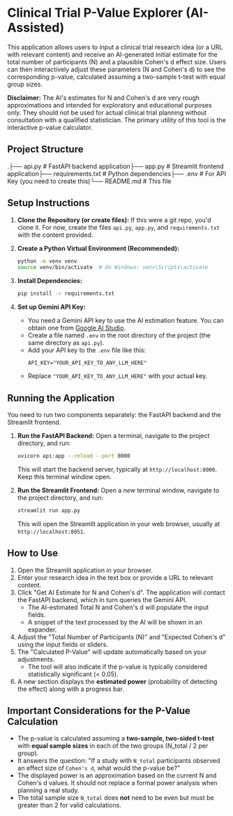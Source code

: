 # Clinical Trial P-Value Explorer (AI-Assisted)

This application allows users to input a clinical trial research idea (or a URL with relevant content) and receive an AI-generated initial estimate for the total number of participants (N) and a plausible Cohen's d effect size. Users can then interactively adjust these parameters (N and Cohen's d) to see the corresponding p-value, calculated assuming a two-sample t-test with equal group sizes.

**Disclaimer:** The AI's estimates for N and Cohen's d are very rough approximations and intended for exploratory and educational purposes only. They should not be used for actual clinical trial planning without consultation with a qualified statistician. The primary utility of this tool is the interactive p-value calculator.

## Project Structure

.├── api.py              # FastAPI backend application├── app.py              # Streamlit frontend application├── requirements.txt    # Python dependencies├── .env                # For API Key (you need to create this)└── README.md           # This file
## Setup Instructions

1.  **Clone the Repository (or create files):**
    If this were a git repo, you'd clone it. For now, create the files `api.py`, `app.py`, and `requirements.txt` with the content provided.

2.  **Create a Python Virtual Environment (Recommended):**
    ```bash
    python -m venv venv
    source venv/bin/activate  # On Windows: venv\Scripts\activate
    ```

3.  **Install Dependencies:**
    ```bash
    pip install -r requirements.txt
    ```

4.  **Set up Gemini API Key:**
    * You need a Gemini API key to use the AI estimation feature. You can obtain one from [Google AI Studio](https://aistudio.google.com/app/apikey).
    * Create a file named `.env` in the root directory of the project (the same directory as `api.py`).
    * Add your API key to the `.env` file like this:
        ```
        API_KEY="YOUR_API_KEY_TO_ANY_LLM_HERE"
        ```
    * Replace `"YOUR_API_KEY_TO_ANY_LLM_HERE"` with your actual key.

## Running the Application

You need to run two components separately: the FastAPI backend and the Streamlit frontend.

1.  **Run the FastAPI Backend:**
    Open a terminal, navigate to the project directory, and run:
    ```bash
    uvicorn api:app --reload --port 8000
    ```
    This will start the backend server, typically at `http://localhost:8000`. Keep this terminal window open.

2.  **Run the Streamlit Frontend:**
    Open a *new* terminal window, navigate to the project directory, and run:
    ```bash
    streamlit run app.py
    ```
    This will open the Streamlit application in your web browser, usually at `http://localhost:8051`.

## How to Use

1.  Open the Streamlit application in your browser.
2.  Enter your research idea in the text box or provide a URL to relevant content.
3.  Click "Get AI Estimate for N and Cohen's d". The application will contact the FastAPI backend, which in turn queries the Gemini API.
    * The AI-estimated Total N and Cohen's d will populate the input fields.
    * A snippet of the text processed by the AI will be shown in an expander.
4.  Adjust the "Total Number of Participants (N)" and "Expected Cohen's d" using the input fields or sliders.
5.  The "Calculated P-Value" will update automatically based on your adjustments.
    * The tool will also indicate if the p-value is typically considered statistically significant (< 0.05).
6.  A new section displays the **estimated power** (probability of detecting the effect) along with a progress bar.

## Important Considerations for the P-Value Calculation

* The p-value is calculated assuming a **two-sample, two-sided t-test** with **equal sample sizes** in each of the two groups (N_total / 2 per group).
* It answers the question: "If a study with `N_total` participants observed an effect size of `Cohen's d`, what would the p-value be?"
* The displayed power is an approximation based on the current N and Cohen's d values. It should not replace a formal power analysis when planning a real study.
* The total sample size `N_total` does **not** need to be even but must be greater than 2 for valid calculations.
